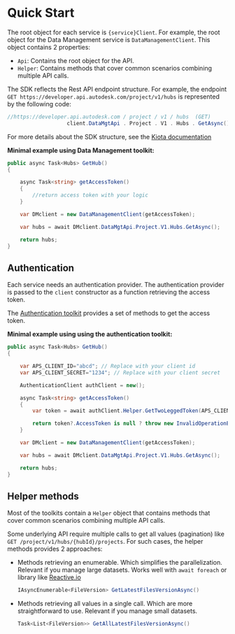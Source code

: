 # Quick Start

The root object for each service is `{service}Client`. For example, the root object for the Data Management service is `DataManagementClient`.
This object contains 2 properties:

- `Api`: Contains the root object for the API.
- `Helper`: Contains methods that cover common scenarios combining multiple API calls.

The SDK reflects the Rest API endpoint structure. For example, the endpoint `GET https://developer.api.autodesk.com/project/v1/hubs` is represented by the following code:

````csharp
//https://developer.api.autodesk.com / project / v1 / hubs  (GET)
                   client.DataMgtApi . Project . V1 . Hubs . GetAsync()
````

For more details about the SDK structure, see the [Kiota documentation](https://learn.microsoft.com/en-us/openapi/kiota/request-builders)

**Minimal example using Data Management toolkit:**

````csharp
public async Task<Hubs> GetHub()
{

    async Task<string> getAccessToken()
    {
        //return access token with your logic
    }

    var DMclient = new DataManagementClient(getAccessToken);

    var hubs = await DMclient.DataMgtApi.Project.V1.Hubs.GetAsync();

    return hubs;
}
````

## Authentication

Each service needs an authentication provider. The authentication provider is passed to the `client` constructor as a function retrieving the access token.

The [Authentication toolkit](https://adsk-duszykf.github.io/Adsk.Platform.Toolkit/docs/Authentication/README.html) provides a set of methods to get the access token.

**Minimal example using using the authentication toolkit:**

````csharp
public async Task<Hubs> GetHub()
{

    var APS_CLIENT_ID="abcd"; // Replace with your client id
    var APS_CLIENT_SECRET="1234"; // Replace with your client secret

    AuthenticationClient authClient = new();

    async Task<string> getAccessToken()
    {
        var token = await authClient.Helper.GetTwoLeggedToken(APS_CLIENT_ID, APS_CLIENT_SECRET, [ AuthenticationScope.DataRead]);

        return token?.AccessToken is null ? throw new InvalidOperationException() : token.AccessToken;
    }

    var DMclient = new DataManagementClient(getAccessToken);

    var hubs = await DMclient.DataMgtApi.Project.V1.Hubs.GetAsync();

    return hubs;
}
````

## Helper methods

Most of the toolkits contain a `Helper` object that contains methods that cover common scenarios combining multiple API calls.

Some underlying API require multiple calls to get all values (pagination) like `GET /project/v1/hubs/{hubId}/projects`. For such cases, the helper methods provides 2 approaches:

- Methods retrieving an enumerable. Which simplifies the parallelization. Relevant if you manage large datasets. Works well with `await foreach` or library like [Reactive.io](https://github.com/dotnet/reactive)

    ```csharp
    IAsyncEnumerable<FileVersion> GetLatestFilesVersionAsync()
    ```

- Methods retrieving all values in a single call. Which are more straightforward to use. Relevant if you manage small datasets.

    ```csharp
    Task<List<FileVersion>> GetAllLatestFilesVersionAsync()
    ```
